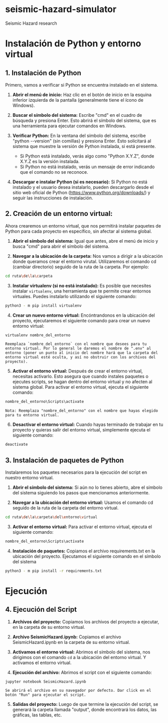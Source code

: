 # seismic-hazard-simulator
Seismic Hazard research


# Instalación de Python y entorno virtual

## 1. Instalación de Python

Primero, vamos a verificar si Python se encuentra instalado en el sistema.

1. **Abrir el menú de inicio:** Haz clic en el botón de inicio en la esquina inferior izquierda de la pantalla (generalmente tiene el ícono de Windows).

2. **Buscar el símbolo del sistema:** Escribe "cmd" en el cuadro de búsqueda y presiona Enter. Esto abrirá el símbolo del sistema, que es una herramienta para ejecutar comandos en Windows.

3. **Verificar Python:** En la ventana del símbolo del sistema, escribe "python --version" (sin comillas) y presiona Enter. Esto solicitará al sistema que muestre la versión de Python instalada, si está presente.
    - Si Python está instalado, verás algo como "Python X.Y.Z", donde X.Y.Z es la versión instalada.
    - Si Python no está instalado, verás un mensaje de error indicando que el comando no se reconoce.

4. **Descargar e instalar Python (si es necesario):** Si Python no está instalado y el usuario desea instalarlo, pueden descargarlo desde el sitio web oficial de Python (https://www.python.org/downloads/) y seguir las instrucciones de instalación. 

## 2. Creación de un entorno virtual:

Ahora crearemos un entorno virtual, que nos permitirá instalar paquetes de Python para cada proyecto en específico, sin afectar al sistema global.

1. **Abrir el símbolo del sistema:** Igual que antes, abre el menú de inicio y busca "cmd" para abrir el símbolo del sistema.

2. **Navegar a la ubicación de la carpeta:** Nos vamos a dirigir a la ubicación donde queramos crear el entorno virutal. Utilizaremos el comando cd (cambiar directorio) seguido de la ruta de la carpeta. Por ejemplo:

```bash
cd ruta\de\la\carpeta
```

3. **Instalar virtualenv (si no está instalado):** Es posible que necesites instalar `virtualenv`, una herramienta que te permite crear entornos virtuales. Puedes instalarlo utilizando el siguiente comando:

```bash
python3 - m pip install virtualenv
```

4. **Crear un nuevo entorno virtual:** Encóntrandonos en la ubicación del proyecto, ejecutaremos el siguiente comando para crear un nuevo entorno virtual:

```bash
virtualenv nombre_del_entorno
```

    Reemplaza `nombre_del_entorno` con el nombre que desees para tu entorno virtual. Por lo general le daremos el nombre de ".env" al entorno (poner un punto al inicio del nombre hará que la carpeta del entorno virtual esté oculta, y así no obstruir con los archivos del proyecto).

5. **Activar el entorno virtual:** Después de crear el entorno virtual, necesitas activarlo. Esto asegura que cuando instales paquetes o ejecutes scripts, se hagan dentro del entorno virtual y no afecten al sistema global. Para activar el entorno virtual, ejecuta el siguiente comando:

```bash
nombre_del_entorno\Scripts\activate
```

    Nota: Reemplaza "nombre_del_entorno" con el nombre que hayas elegido para tu entorno virtual.

6. **Desactivar el entorno virtual:** Cuando hayas terminado de trabajar en tu proyecto y quieras salir del entorno virtual, simplemente ejecuta el siguiente comando:

```bash
deactivate
```

## 3. Instalación de paquetes de Python

Instalaremos los paquetes necesarios para la ejecución del script en nuestro entorno virtual.

1. **Abrir el símbolo del sistema:** Si aún no lo tienes abierto, abre el símbolo del sistema siguiendo los pasos que mencionamos anteriormente.

2. **Navegar a la ubicación del entorno virtual:** Usamos el comando cd seguido de la ruta de la carpeta del entorno virtual. 
    
```bash
cd ruta\de\la\carpeta\del\entorno\virtual
```

3. **Activar el entorno virtual:** Para activar el entorno virtual, ejecuta el siguiente comando:

```bash
nombre_del_entorno\Scripts\activate
```

4. **Instalación de paquetes:** Copiamos el archivo requirements.txt en la ubicación del proyecto. Ejecutamos el siguiente comando en el símbolo del sistema
    
```bash
python3 - m pip install -r requirements.txt
```

# Ejecución

## 4. Ejecución del Script

1. **Archivos del proyecto:** Copiamos los archivos del proyecto a ejecutar, en la carpeta de su entorno virtual.

2. **Archivo SeismicHazard.ipynb:** Copiamos el archivo SeismicHazard.ipynb en la carpeta de su entorno virtual.

3. **Activamos el entorno virtual:** Abrimos el símbolo del sistema, nos dirigimos con el comando `cd` a la ubicación del entorno virtual. Y activamos el entorno virtual.

4. **Ejecución del archivo:** Abrimos el script con el siguiente comando:

```bash
jupyter notebook SeismicHazard.ipynb
```
    Se abrirá el archivo en su navegador por defecto. Dar click en el botón "Run" para ejecutar el script.

5. **Salidas del proyecto:** Luego de que termine la ejecución del script, se generará la carpeta llamada "output", donde encontrará los datos, las gráficas, las tablas, etc.